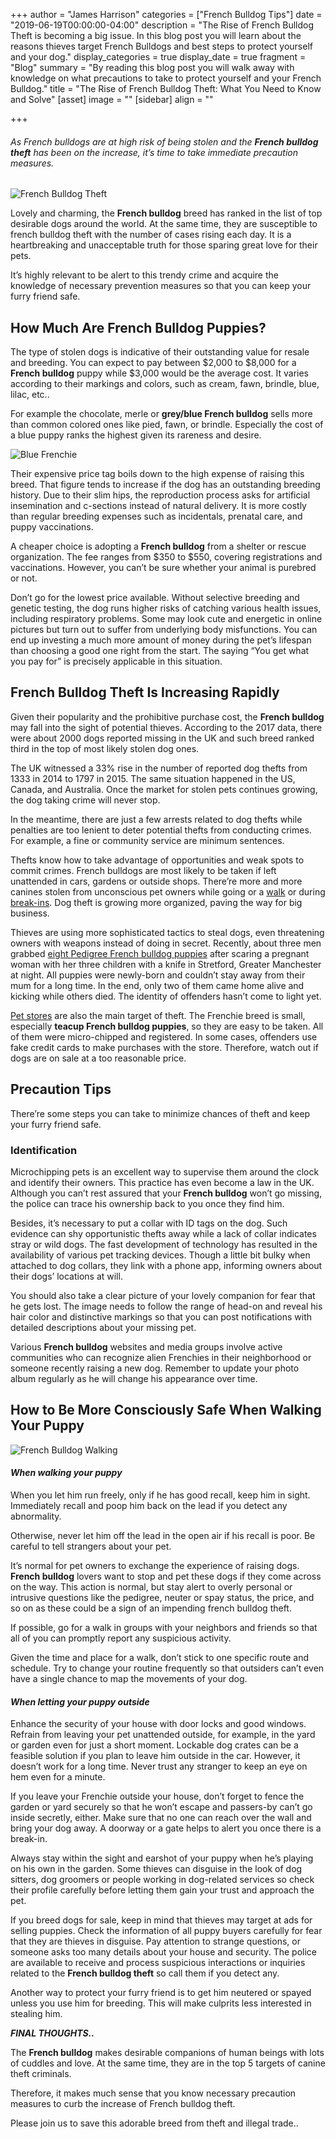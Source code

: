 +++
author = "James Harrison"
categories = ["French Bulldog Tips"]
date = "2019-06-19T00:00:00-04:00"
description = "The Rise of French Bulldog Theft is becoming a big issue. In this blog post you will learn about the reasons thieves target French Bulldogs and best steps to protect yourself and your dog."
display_categories = true
display_date = true
fragment = "Blog"
summary = "By reading this blog post you will walk away with knowledge on what precautions to take to protect yourself and your French Bulldog."
title = "The Rise of French Bulldog Theft: What You Need to Know and Solve"
[asset]
image = ""
[sidebar]
align = ""

+++
###### As French bulldogs are at high risk of being stolen and the **French bulldog theft** has been on the increase, it’s time to take immediate precaution measures.

![French Bulldog Theft](/images/French-Bulldog-Theft.jpg "French-bulldog-theft")

Lovely and charming, the **French bulldog** breed has ranked in the list of top desirable dogs around the world. At the same time, they are susceptible to french bulldog theft with the number of cases rising each day. It is a heartbreaking and unacceptable truth for those sparing great love for their pets.

It’s highly relevant to be alert to this trendy crime and acquire the knowledge of necessary prevention measures so that you can keep your furry friend safe.

## **How Much Are French Bulldog Puppies?**

The type of stolen dogs is indicative of their outstanding value for resale and breeding. You can expect to pay between $2,000 to $8,000 for a **French bulldog** puppy while $3,000 would be the average cost. It varies according to their markings and colors, such as cream, fawn, brindle, blue, lilac, etc..

For example the chocolate, merle or **grey/blue French bulldog** sells more than common colored ones like pied, fawn, or brindle. Especially the cost of a blue puppy ranks the highest given its rareness and desire.

![Blue Frenchie](/images/blue-frenchie-1.jpg "blue-frenchie")

Their expensive price tag boils down to the high expense of raising this breed. That figure tends to increase if the dog has an outstanding breeding history. Due to their slim hips, the reproduction process asks for artificial insemination and c-sections instead of natural delivery. It is more costly than regular breeding expenses such as incidentals, prenatal care, and puppy vaccinations.

A cheaper choice is adopting a **French bulldog** from a shelter or rescue organization. The fee ranges from $350 to $550, covering registrations and vaccinations. However, you can’t be sure whether your animal is purebred or not.

Don’t go for the lowest price available. Without selective breeding and genetic testing, the dog runs higher risks of catching various health issues, including respiratory problems. Some may look cute and energetic in online pictures but turn out to suffer from underlying body misfunctions. You can end up investing a much more amount of money during the pet’s lifespan than choosing a good one right from the start. The saying “You get what you pay for” is precisely applicable in this situation.

## **French Bulldog Theft Is Increasing Rapidly**

Given their popularity and the prohibitive purchase cost, the **French bulldog** may fall into the sight of potential thieves. According to the 2017 data, there were about 2000 dogs reported missing in the UK and such breed ranked third in the top of most likely stolen dog ones.

The UK witnessed a 33% rise in the number of reported dog thefts from 1333 in 2014 to 1797 in 2015. The same situation happened in the US, Canada, and Australia. Once the market for stolen pets continues growing, the dog taking crime will never stop.

In the meantime, there are just a few arrests related to dog thefts while penalties are too lenient to deter potential thefts from conducting crimes. For example, a fine or community service are minimum sentences.

Thefts know how to take advantage of opportunities and weak spots to commit crimes. French bulldogs are most likely to be taken if left unattended in cars, gardens or outside shops. There’re more and more canines stolen from unconscious pet owners while going or a [walk](https://www.staffordshire-live.co.uk/news/local-news/missing-french-bulldog-pets-animals-2636716) or during [break-ins](https://planetradio.co.uk/hits-radio/manchester/news/french-bulldog-stolen-knife-point-robbery-oldham/). Dog theft is growing more organized, paving the way for big business.

Thieves are using more sophisticated tactics to steal dogs, even threatening owners with weapons instead of doing in secret. Recently, about three men grabbed [eight Pedigree French bulldog puppies](https://www.bbc.com/news/uk-england-manchester-45963787) after scaring a pregnant woman with her three children with a knife in Stretford, Greater Manchester at night. All puppies were newly-born and couldn’t stay away from their mum for a long time. In the end, only two of them came home alive and kicking while others died. The identity of offenders hasn’t come to light yet.

[Pet stores](https://www.wfmynews2.com/article/life/pets/why-are-french-bulldog-puppies-a-target-for-thieves/83-618249469) are also the main target of theft. The Frenchie breed is small, especially **teacup French bulldog puppies**, so they are easy to be taken. All of them were micro-chipped and registered. In some cases, offenders use fake credit cards to make purchases with the store. Therefore, watch out if dogs are on sale at a too reasonable price.

## **Precaution Tips**

There’re some steps you can take to minimize chances of theft and keep your furry friend safe.

### **Identification**

Microchipping pets is an excellent way to supervise them around the clock and identify their owners. This practice has even become a law in the UK. Although you can’t rest assured that your **French bulldog** won’t go missing, the police can trace his ownership back to you once they find him.

Besides, it’s necessary to put a collar with ID tags on the dog. Such evidence can shy opportunistic thefts away while a lack of collar indicates stray or wild dogs. The fast development of technology has resulted in the availability of various pet tracking devices. Though a little bit bulky when attached to dog collars, they link with a phone app, informing owners about their dogs’ locations at will.

You should also take a clear picture of your lovely companion for fear that he gets lost. The image needs to follow the range of head-on and reveal his hair color and distinctive markings so that you can post notifications with detailed descriptions about your missing pet.

Various **French bulldog** websites and media groups involve active communities who can recognize alien Frenchies in their neighborhood or someone recently raising a new dog. Remember to update your photo album regularly as he will change his appearance over time.

## **How to Be More Consciously Safe When Walking Your Puppy**

![French Bulldog Walking](/images/French-bulldog-walking.jpg "French-bulldog-walking")

#### **_When walking your puppy_**

When you let him run freely, only if he has good recall, keep him in sight. Immediately recall and poop him back on the lead if you detect any abnormality.

Otherwise, never let him off the lead in the open air if his recall is poor. Be careful to tell strangers about your pet.

It’s normal for pet owners to exchange the experience of raising dogs. **French bulldog** lovers want to stop and pet these dogs if they come across on the way. This action is normal, but stay alert to overly personal or intrusive questions like the pedigree, neuter or spay status, the price, and so on as these could be a sign of an impending french bulldog theft.

If possible, go for a walk in groups with your neighbors and friends so that all of you can promptly report any suspicious activity.

Given the time and place for a walk, don’t stick to one specific route and schedule. Try to change your routine frequently so that outsiders can’t even have a single chance to map the movements of your dog.

#### **_When letting your puppy outside_**

Enhance the security of your house with door locks and good windows. Refrain from leaving your pet unattended outside, for example, in the yard or garden even for just a short moment. Lockable dog crates can be a feasible solution if you plan to leave him outside in the car. However, it doesn’t work for a long time. Never trust any stranger to keep an eye on hem even for a minute.

If you leave your Frenchie outside your house, don’t forget to fence the garden or yard securely so that he won’t escape and passers-by can’t go inside secretly, either. Make sure that no one can reach over the wall and bring your dog away. A doorway or a gate helps to alert you once there is a break-in.

Always stay within the sight and earshot of your puppy when he’s playing on his own in the garden. Some thieves can disguise in the look of dog sitters, dog groomers or people working in dog-related services so check their profile carefully before letting them gain your trust and approach the pet.

If you breed dogs for sale, keep in mind that thieves may target at ads for selling puppies. Check the information of all puppy buyers carefully for fear that they are thieves in disguise. Pay attention to strange questions, or someone asks too many details about your house and security. The police are available to receive and process suspicious interactions or inquiries related to the **French bulldog theft** so call them if you detect any.

Another way to protect your furry friend is to get him neutered or spayed unless you use him for breeding. This will make culprits less interested in stealing him.

**_FINAL THOUGHTS.._**

The **French bulldog** makes desirable companions of human beings with lots of cuddles and love. At the same time, they are in the top 5 targets of canine theft criminals.

Therefore, it makes much sense that you know necessary precaution measures to curb the increase of French bulldog theft.

Please join us to save this adorable breed from theft and illegal trade..